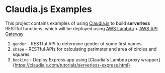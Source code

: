 # Claudia.js Examples
This project contains examples of using [Claudia.js](https://claudiajs.com) to build **serverless** RESTful functions, which will be deployed using  [AWS Lambda](https://aws.amazon.com/lambda/) + [AWS API Gateway](https://aws.amazon.com/api-gateway/)

1. `gender` - RESTful API to determine gender of some first names.
1. `shape` - RESTful APIs for calculating perimeter and area of circles and squares.
1. `booking` - Deploy Express app using [Claudia's Lambda proxy wrapper]{https://claudiajs.com/tutorials/serverless-express.html}
